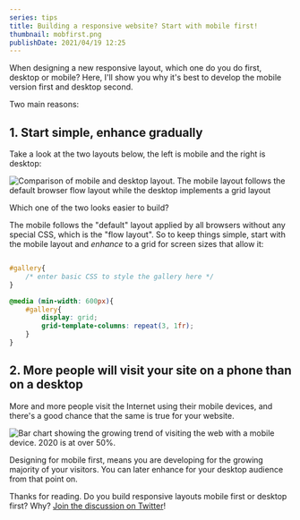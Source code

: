 ```yaml
---
series: tips
title: Building a responsive website? Start with mobile first!
thumbnail: mobfirst.png
publishDate: 2021/04/19 12:25
---
```


When designing a new responsive layout, which one do you do first, desktop or mobile? Here, I'll show you why it's best to develop the mobile version first and desktop second.

Two main reasons:

## 1. Start simple, enhance gradually

Take a look at the two layouts below, the left is mobile and the right is desktop:

![Comparison of mobile and desktop layout. The mobile layout follows the default browser flow layout while the desktop implements a grid layout](/assets/mobfirst1.png)

Which one of the two looks easier to build? 

The mobile follows the "default" layout applied by all browsers without any special CSS, which is the "flow layout". So to keep things simple, start with the mobile layout and *enhance* to a grid for screen sizes that allow it:

```css

#gallery{
    /* enter basic CSS to style the gallery here */
}

@media (min-width: 600px){
    #gallery{
        display: grid;
        grid-template-columns: repeat(3, 1fr);
    }
}
```

## 2. More people will visit your site on a phone than on a desktop

More and more people visit the Internet using their mobile devices, and there's a good chance that the same is true for your website.

![Bar chart showing the growing trend of visiting the web with a mobile device. 2020 is at over 50%.](/assets/mobfirst2.png)

Designing for mobile first, means you are developing for the growing majority of your visitors. You can later enhance for your desktop audience from that point on.

Thanks for reading. Do you build responsive layouts mobile first or desktop first? Why? [Join the discussion on Twitter](https://twitter.com/SavvasStephnds/status/1384129106166521864)!